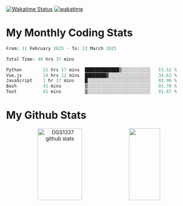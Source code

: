 [![Wakatime Status](https://github.com/noopurphalak/noopurphalak/workflows/wakatime-status-update/badge.svg)](https://github.com/noopurphalak/noopurphalak/actions/workflows/main.yml)
[![wakatime](https://wakatime.com/badge/user/80ace140-ef40-4fdd-b8ed-f3be3d2e1aea.svg)](https://wakatime.com/@80ace140-ef40-4fdd-b8ed-f3be3d2e1aea)

# My Monthly Coding Stats

<!--START_SECTION:waka-->

```python
From: 11 February 2025 - To: 13 March 2025

Total Time: 40 hrs 37 mins

Python        21 hrs 57 mins  █████████████▒░░░░░░░░░░░   53.52 %
Vue.js        14 hrs 12 mins  ████████▓░░░░░░░░░░░░░░░░   34.63 %
JavaScript    1 hr 37 mins    █░░░░░░░░░░░░░░░░░░░░░░░░   03.96 %
Bash          41 mins         ▒░░░░░░░░░░░░░░░░░░░░░░░░   01.70 %
Text          41 mins         ▒░░░░░░░░░░░░░░░░░░░░░░░░   01.67 %
```

<!--END_SECTION:waka-->

# My Github Stats
<div style="text-align: center;">
  <img width="49%" height="195px" src="https://github-readme-stats-sigma-five.vercel.app/api?username=noopurphalak&show_icons=true&count_private=true&hide_border=true&title_color=00FFFF&icon_color=00FFFF&text_color=00FFFF&bg_color=0d1117" alt="DGS1337 github stats" />
  <img width="41%" height="195px" src="https://github-readme-stats-sigma-five.vercel.app/api/top-langs/?username=noopurphalak&layout=compact&hide_border=true&title_color=00FFFF&text_color=00FFFF&bg_color=0d1117" />
</div>
